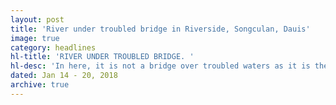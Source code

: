 ```yaml
---
layout: post
title: 'River under troubled bridge in Riverside, Songculan, Dauis'
image: true
category: headlines
hl-title: 'RIVER UNDER TROUBLED BRIDGE. '
hl-desc: 'In here, it is not a bridge over troubled waters as it is the other way around. The Riverside Bridge in SongculanDauis town collapsed while being under repair by a private contractor. Engr. Francis Flores of the 1st Highway Engineering District admitted that there was a problem in the counter weight which led to its break down. Flores promised that the facility will be restored by March this year. (Foto courtesy of Alan Mangmang FB account)'
dated: Jan 14 - 20, 2018
archive: true
---
```

